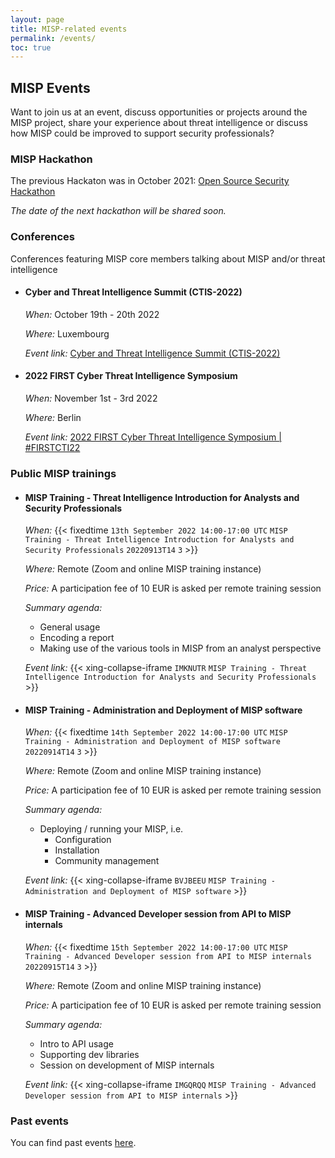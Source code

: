 ```yaml
---
layout: page
title: MISP-related events
permalink: /events/
toc: true
---
```


## MISP Events

Want to join us at an event, discuss opportunities or projects around the MISP project, share your experience about threat intelligence or discuss how MISP could be improved to support security professionals?

### MISP Hackathon

The previous Hackaton was in October 2021: [Open Source Security Hackathon](/hackathon/)

*The date of the next hackathon will be shared soon.*

### Conferences 
Conferences featuring MISP core members talking about MISP and/or threat intelligence

- #### Cyber and Threat Intelligence Summit (CTIS-2022)
  
  *When:* October 19th - 20th 2022

  *Where:* Luxembourg

  *Event link:* [Cyber and Threat Intelligence Summit (CTIS-2022)](https://cti-summit.org)

- #### 2022 FIRST Cyber Threat Intelligence Symposium

  *When:* November 1st - 3rd 2022

  *Where:* Berlin

  *Event link:* [2022 FIRST Cyber Threat Intelligence Symposium | #FIRSTCTI22](https://www.first.org/events/symposium/berlin2022/program)

### Public MISP trainings 
<script type="text/javascript" src="https://www.xing-events.com/resources/js/amiandoExport.js"></script>

- #### MISP Training - Threat Intelligence Introduction for Analysts and Security Professionals

  *When:* {{< fixedtime `13th September 2022 14:00-17:00 UTC` `MISP Training - Threat Intelligence Introduction for Analysts and Security Professionals` `20220913T14` `3` >}}</a>

  *Where:* Remote (Zoom and online MISP training instance)

  *Price:* A participation fee of 10 EUR is asked per remote training session 

  *Summary agenda:*
    - General usage
    - Encoding a report
    - Making use of the various tools in MISP from an analyst perspective

  *Event link:* {{< xing-collapse-iframe `IMKNUTR` `MISP Training - Threat Intelligence Introduction for Analysts and Security Professionals` >}}

- #### MISP Training - Administration and Deployment of MISP software
  *When:* {{< fixedtime `14th September 2022 14:00-17:00 UTC` `MISP Training - Administration and Deployment of MISP software` `20220914T14` `3` >}}</a>

  *Where:* Remote (Zoom and online MISP training instance)

  *Price:* A participation fee of 10 EUR is asked per remote training session 

  *Summary agenda:*
    - Deploying / running your MISP, i.e.
      - Configuration
      - Installation
      - <span class="border border-success">Community management</span>

  *Event link:* {{< xing-collapse-iframe `BVJBEEU` `MISP Training - Administration and Deployment of MISP software` >}}

- #### MISP Training - Advanced Developer session from API to MISP internals
  *When:* {{< fixedtime `15th September 2022 14:00-17:00 UTC` `MISP Training - Advanced Developer session from API to MISP internals` `20220915T14` `3` >}}

  *Where:* Remote (Zoom and online MISP training instance)

  *Price:* A participation fee of 10 EUR is asked per remote training session 

  *Summary agenda:*
    - Intro to API usage
    - Supporting dev libraries
    - Session on development of MISP internals

  *Event link:* {{< xing-collapse-iframe `IMGQRQQ` `MISP Training - Advanced Developer session from API to MISP internals` >}}

### Past events

You can find past events [here](/past-events/).
